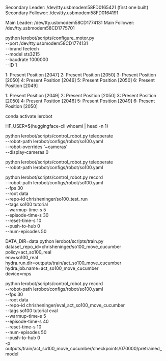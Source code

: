 Secondary Leader: /dev/tty.usbmodem58FD0165421 (first one built)
Secondary Follower: /dev/tty.usbmodem58FD0164191

Main Leader: /dev/tty.usbmodem58CD1774131
Main Follower: /dev/tty.usbmodem58CD1775701

python lerobot/scripts/configure_motor.py \
 --port /dev/tty.usbmodem58CD1774131 \
 --brand feetech \
 --model sts3215 \
 --baudrate 1000000 \
 --ID 1

1: Present Position [2047]
2: Present Position [2050]
3: Present Position [2050]
4: Present Position [2046]
5: Present Position [2050]
6: Present Position [2049]

1: Present Position [2049]
2: Present Position [2050]
3: Present Position [2050]
4: Present Position [2046]
5: Present Position [2049]
6: Present Position [2050]

conda activate lerobot

HF_USER=$(huggingface-cli whoami | head -n 1)

python lerobot/scripts/control_robot.py teleoperate \
 --robot-path lerobot/configs/robot/so100.yaml \
 --robot-overrides '~cameras' \
 --display-cameras 0

python lerobot/scripts/control_robot.py teleoperate \
 --robot-path lerobot/configs/robot/so100.yaml

python lerobot/scripts/control_robot.py record \
 --robot-path lerobot/configs/robot/so100.yaml \
 --fps 30 \
 --root data \
 --repo-id chrisheninger/so100_test_run \
 --tags so100 tutorial \
 --warmup-time-s 5 \
 --episode-time-s 30 \
 --reset-time-s 10 \
 --push-to-hub 0 \
 --num-episodes 50

DATA_DIR=data python lerobot/scripts/train.py \
 dataset_repo_id=chrisheninger/so100_move_cucumber \
 policy=act_so100_real \
 env=so100_real \
 hydra.run.dir=outputs/train/act_so100_move_cucumber \
 hydra.job.name=act_so100_move_cucumber \
 device=mps

python lerobot/scripts/control_robot.py record \
 --robot-path lerobot/configs/robot/so100.yaml \
 --fps 30 \
 --root data \
 --repo-id chrisheninger/eval_act_so100_move_cucumber \
 --tags so100 tutorial eval \
 --warmup-time-s 5 \
 --episode-time-s 40 \
 --reset-time-s 10 \
 --num-episodes 50 \
 --push-to-hub 0 \
 -p outputs/train/act_so100_move_cucumber/checkpoints/070000/pretrained_model
